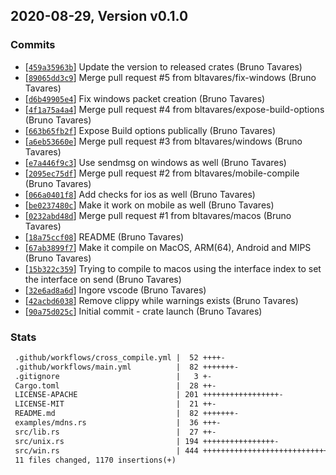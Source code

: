 ## 2020-08-29, Version v0.1.0
### Commits
- [[`459a35963b`](https://github.com/bltavares/multicast-socket/commit/459a35963b1957d38da1ab946667de7b15e0890a)] Update the version to released crates (Bruno Tavares)
- [[`89065dd3c9`](https://github.com/bltavares/multicast-socket/commit/89065dd3c919c2d636d2348c9f84573e77127fc4)] Merge pull request #5 from bltavares/fix-windows (Bruno Tavares)
- [[`d6b49905e4`](https://github.com/bltavares/multicast-socket/commit/d6b49905e4cb9d265215e14a364df62fd235e43c)] Fix windows packet creation (Bruno Tavares)
- [[`4f1a75a4a4`](https://github.com/bltavares/multicast-socket/commit/4f1a75a4a40ad98d7a743e079349c7e6fceceb18)] Merge pull request #4 from bltavares/expose-build-options (Bruno Tavares)
- [[`663b65fb2f`](https://github.com/bltavares/multicast-socket/commit/663b65fb2f5a3690d8dea7681a1c0a0c5fed2f59)] Expose Build options publically (Bruno Tavares)
- [[`a6eb53660e`](https://github.com/bltavares/multicast-socket/commit/a6eb53660e4ce9bdaf46811799457adb06e0ae2b)] Merge pull request #3 from bltavares/windows (Bruno Tavares)
- [[`e7a446f9c3`](https://github.com/bltavares/multicast-socket/commit/e7a446f9c3121e9e2acf404121163674cdb3123f)] Use sendmsg on windows as well (Bruno Tavares)
- [[`2095ec75df`](https://github.com/bltavares/multicast-socket/commit/2095ec75df798255465d43855770632a4cdda5c5)] Merge pull request #2 from bltavares/mobile-compile (Bruno Tavares)
- [[`066a0401f8`](https://github.com/bltavares/multicast-socket/commit/066a0401f8542f3c58bd509fbeccac845b4cba91)] Add checks for ios as well (Bruno Tavares)
- [[`be0237480c`](https://github.com/bltavares/multicast-socket/commit/be0237480cf7a94397171965f9db7b72eb3632fe)] Make it work on mobile as well (Bruno Tavares)
- [[`0232abd48d`](https://github.com/bltavares/multicast-socket/commit/0232abd48df8b05e914cdcfd1df0c52fb76fcd59)] Merge pull request #1 from bltavares/macos (Bruno Tavares)
- [[`18a75ccf08`](https://github.com/bltavares/multicast-socket/commit/18a75ccf088951c3683a024963e944efcc8a36d8)] README (Bruno Tavares)
- [[`67ab3899f7`](https://github.com/bltavares/multicast-socket/commit/67ab3899f7928c5d78063b224d9aaa8bc4aa95c4)] Make it compile on MacOS, ARM(64), Android and MIPS (Bruno Tavares)
- [[`15b322c359`](https://github.com/bltavares/multicast-socket/commit/15b322c3592e9380da12604ebc0f4497d068e96b)] Trying to compile to macos using the interface index to set the interface on send (Bruno Tavares)
- [[`32e6ad8a6d`](https://github.com/bltavares/multicast-socket/commit/32e6ad8a6d33b5449c2f981f602ceb3e70c3acca)] Ingore vscode (Bruno Tavares)
- [[`42acbd6038`](https://github.com/bltavares/multicast-socket/commit/42acbd6038d7986ae9bdd20279555c047afaf079)] Remove clippy while warnings exists (Bruno Tavares)
- [[`90a75d025c`](https://github.com/bltavares/multicast-socket/commit/90a75d025c121e7017da78f1be83481b88143548)] Initial commit - crate launch (Bruno Tavares)

### Stats
```diff
 .github/workflows/cross_compile.yml |  52 ++++-
 .github/workflows/main.yml          |  82 +++++++-
 .gitignore                          |   3 +-
 Cargo.toml                          |  28 ++-
 LICENSE-APACHE                      | 201 +++++++++++++++++-
 LICENSE-MIT                         |  21 ++-
 README.md                           |  82 +++++++-
 examples/mdns.rs                    |  36 +++-
 src/lib.rs                          |  27 ++-
 src/unix.rs                         | 194 ++++++++++++++++-
 src/win.rs                          | 444 +++++++++++++++++++++++++++++++++++++-
 11 files changed, 1170 insertions(+)
```


